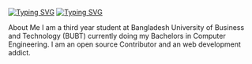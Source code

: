 [![Typing SVG](https://readme-typing-svg.herokuapp.com?font=Exo+2&size=24&duration=4000&pause=1000&center=true&vCenter=true&width=435&lines=Welcome+to+my+profile)](https://git.io/typing-svg)
[![Typing SVG](https://readme-typing-svg.herokuapp.com?font=Exo+2&size=24&duration=4000&pause=1000&color=40DF1E&center=true&vCenter=true&width=435&lines=It's+me+Alemam;Always+learning+new+things)](https://git.io/typing-svg)

About Me
I am a third year student at Bangladesh University of Business and Technology (BUBT) currently doing my Bachelors in Computer Engineering. I am an open source Contributor and an web development addict.
